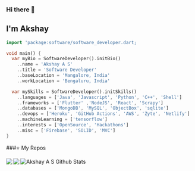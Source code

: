 ### Hi there 👋<h2> I'm Akshay</h2>


```dart
import 'package:software/software_developer.dart;

void main() {
  var myBio = SoftwareDeveloper().initBio()
    ..name = 'Akshay A S'
    ..title = 'Software Developer'
    ..baseLocation = 'Mangalore, India'
    ..workLocation = 'Bengaluru, India'

  var mySkills = SoftwareDeveloper().initSkills()
    ..languages = ['Java', 'Javascript', 'Python', 'C++', 'Shell']
    ..frameworks = ['Flutter' ,'NodeJS', 'React', 'Scrapy']
    ..databases = ['MongoDB', 'MySQL', 'ObjectBox', 'sqlite']
    ..devops = ['Heroku', 'GitHub Actions', 'AWS', 'Zyte', 'Netlify']
    ..machineLearning = ['tensorflow']
    ..interests = ['OpenSource', 'Hackathons']
    ..misc = ['Firebase', 'SOLID', 'MVC']
}
```

###⭐️ My Repos


<a href="https://github.com/akshay512/bottom_loader">
  <img align="left" src="https://github-readme-stats.vercel.app/api/pin/?username=akshay512&repo=bottom_loader" />
</a>

<a href="https://github.com/akshay512/tabbed_sliverlist">
  <img align="left" src="https://github-readme-stats.vercel.app/api/pin/?username=akshay512&repo=tabbed_sliverlist" />
</a>


![Akshay A S Github Stats](https://github-readme-stats.vercel.app/api?username=akshay512&show_icons=true&title_color=fff&icon_color=79ff97&text_color=9f9f9f&bg_color=151515)